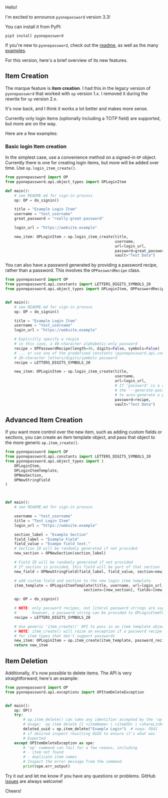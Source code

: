 Hello!

I'm excited to announce `pyonepassword` version 3.3!

You can install it from PyPI:

```
pip3 install pyonepassword
```

If you're new to `pyonepassword`, check out the [readme](https://github.com/zcutlip/pyonepassword/blob/main/README.md), as well as the many [examples](https://github.com/zcutlip/pyonepassword/tree/main/examples).

For this version, here's a brief overview of its new features.

## Item Creation

The marque feature is **item creation**. I had this in the legacy version of `pyonepassword` that worked with `op` version 1.x. I removed it during the rewrite for `op` version 2.x.

It's now back, and I think it works a lot better and makes more sense.

Currently only login items (optionally including a TOTP field) are supported, but more are on the way.

Here are a few examples:

### Basic login Item creation

In the simplest case, use a convenience method on a signed-in `OP` object. Currently there is one for creating login items, but more will be added over time. Use `op.login_item_create()`.

```python
from pyonepassword import OP
from pyonepassword.api.object_types import OPLoginItem

def main():
    # see README.md for sign-in process
    op: OP = do_signin()

    title = "Example Login Item"
    username = "test_username"
    great_password = "really-great-password"

    login_url = "https://website.example"

    new_item: OPLoginItem = op.login_item_create(title,
                                                 username,
                                                 url=login_url,
                                                 password=great_password,
                                                 vault="Test Data")
```

You can also have a password generated by providing a password recipe, rather than a password. This involves the `OPPasswordRecipe` class.

```python
from pyonepassword import OP
from pyonepassword.api.constants import LETTERS_DIGITS_SYMBOLS_20
from pyonepassword.api.object_types import OPLoginItem, OPPasswordRecipe


def main():
    # see README.md for sign-in process
    op: OP = do_signin()

    title = "Example Login Item"
    username = "test_username"
    login_url = "https://website.example"

    # Explicitly specify a recpie
    # in this case, a 40-character alphabetic-only password
    recipe = OPPasswordRecipe(length=40, digits=False, symbols=False)
    # ... or use one of the predefined constants (pyonepassword.api.constants)
    # 20-character letters/digits/symbols password
    recipe = LETTERS_DIGITS_SYMBOLS_20

    new_item: OPLoginItem = op.login_item_create(title,
                                                 username,
                                                 url=login_url,
                                                 # If 'password' is a recipe rather than a string
                                                 # the '--generate-password=<recipe>' CLI option will be used
                                                 # to auto-generate a password for this login item
                                                 password=recipe,
                                                 vault="Test Data")

```

## Advanced Item Creation

If you want more control over the new item, such as adding custom fields or sections, you can create an item template object, and pass that object to the more generic `op.item_create()`.

```python
from pyonepassword import OP
from pyonepassword.api.constants import LETTERS_DIGITS_SYMBOLS_20
from pyonepassword.api.object_types import (
    OPLoginItem,
    OPLoginItemTemplate,
    OPNewSection,
    OPNewStringField
)



def main():
    # see README.md for sign-in process

    username = "test_username"
    title = "Test Login Item"
    login_url = "https://website.example"

    section_label = "Example Section"
    field_label = "Example Field"
    field_value = "Exampe field text."
    # Section ID will be randomly generated if not provided
    new_section = OPNewSection(section_label)

    # Field ID will be randomly generated if not provided
    # If section is provided, this field will be part of that section
    new_field = OPNewStringField(field_label, field_value, section=new_section)

    # add custom field and section to the new login item template
    item_template = OPLoginItemTemplate(title, username, url=login_url,
                                   sections=[new_section], fields=[new_field])

    op: OP = do_signin()

    # NOTE: only password recipes, not literal password strings are supported via item_create()
    #       however, a password string can be provided to OPLoginItemTemplate()
    recipe = LETTERS_DIGITS_SYMBOLS_20

    # Use generic 'item_create()' API to pass in an item template object
    # NOTE: item_create() will raise an exception if a password recipe is provided
    # for item types that don't support passwords
    new_item: OPLoginItem = op.item_create(item_template, password_recipe=recipe)
    return new_item
```

## Item Deletion

Additionally, it's now possible to delete items. The API is very straightforward; here's an example:

```Python
from pyonepassword import OP
from pyonepassword.api.exceptions import OPItemDeleteException


def main():
    op: OP()
    try:
        # op.item_delete() can take any identifier accepted by the 'op' command:
        # Usage:  op item delete [{ <itemName> | <itemID> | <shareLink> | - }] [flags]
        deleted_uuid = op.item_delete("Example Login")  # noqa: F841
        # if desired inspect resulting UUID to ensure it's what was
        # Expected
    except OPItemDeleteException as ope:
        # 'op' command can fail for a few reaons, including
        # - item not found
        # - duplicate item names
        # Inspect the error message from the command
        print(ope.err_output)
```

Try it out and let me know if you have any questions or problems. GitHub [issues](https://github.com/zcutlip/pyonepassword/issues) are always welcome!

Cheers!
